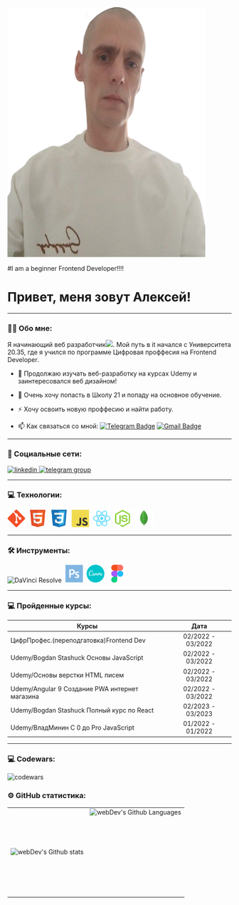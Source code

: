 [![Header](https://github.com/malankinAM/malankinAM/blob/main/assets/1800-removebg-preview.png )](https://t.me/Alaska_alex_agp)

#I am a beginner Frontend Developer!!!!


# Привет, меня зовут Алексей!

---

### :man_technologist: Обо мне:

Я начинающий веб разработчик<img src="https://media.giphy.com/media/WUlplcMpOCEmTGBtBW/giphy.gif" width="30px">. Мой путь в it начался с Университета 20.35, где я учился по программе Цифровая проффесия на Frontend Developer. 

- :telescope: Продолжаю изучать веб-разработку на курсах Udemy  и заинтересовался веб дизайном!

- :seedling: Очень хочу попасть в Школу 21 и попаду на основное обучение.

- :zap: Хочу освоить новую проффесию и найти работу.

- :mailbox: Как связаться со мной: [![Telegram Badge](https://img.shields.io/badge/-Alaska.Alex-blue?style=flat&logo=Telegram&logoColor=white)](https://t.me/Alaska_alex_agp) [![Gmail Badge](https://img.shields.io/badge/-Gmail-red?style=flat&logo=Gmail&logoColor=white)](mailto:alaska.alex.agp@gmail.com)

---

### 🤝 Социальные сети:

  <div id="badges">
    <a href="https://www.linkedin.com/in/aleksey-malankin-0b083926a/" target="_blank">
      <img src="https://cdn-icons-png.flaticon.com/512/2504/2504799.png" width="40" height="40" alt="linkedin" />
    </a>
    <a href="https://t.me/Alaska_alex_agp" target="_blank">
      <img src="https://cdn-icons-png.flaticon.com/512/2111/2111646.png" width="40" height="40" alt="telegram group" />
    </a>
  </div>

---

### 💻 Технологии:

<div>
  <img src="https://github.com/devicons/devicon/blob/master/icons/git/git-original.svg" title="git" alt="git" width="40" height="40"/>&nbsp
  <img src="https://github.com/devicons/devicon/blob/master/icons/html5/html5-original.svg" title="html5" alt="html5" width="40" height="40"/>&nbsp
  <img src="https://github.com/devicons/devicon/blob/master/icons/css3/css3-original.svg" title="css" alt="css" width="40" height="40"/>&nbsp
  <img src="https://github.com/devicons/devicon/blob/master/icons/javascript/javascript-original.svg" title="javascript" alt="javascript" width="40" height="40"/>&nbsp
  <img src="https://github.com/devicons/devicon/blob/master/icons/react/react-original.svg" title="reactjs" alt="reactjs" width="40" height="40"/>&nbsp
  <img src="https://github.com/devicons/devicon/blob/master/icons/nodejs/nodejs-original.svg" title="nodejs" alt="nodejs" width="40" height="40"/>&nbsp
  <img src="https://github.com/devicons/devicon/blob/master/icons/mongodb/mongodb-original.svg" title="mongodb" alt="mongodb" width="40" height="40"/>&nbsp
 
</div>

---

### 🛠 Инструменты:

<div>
  <img src="https://upload.wikimedia.org/wikipedia/commons/9/90/DaVinci_Resolve_17_logo.svg" title="DaVinci Resolve" alt="DaVinci Resolve" width="40" height="40"/>&nbsp;
  <img src="https://github.com/devicons/devicon/blob/master/icons/photoshop/photoshop-plain.svg" title="photoshop" alt="photoshop" width="40" height="40"/>&nbsp;
  <img src="https://github.com/devicons/devicon/blob/master/icons/canva/canva-original.svg" title="canva" alt="canva" width="40" height="40"/>&nbsp;
  <img src="https://github.com/devicons/devicon/blob/master/icons/figma/figma-original.svg" title="figma" alt="figma" width="40" height="40"/>&nbsp;
</div>

---

### 💻 Пройденные курсы:

| Курсы                                                           | Дата              |
| ----------------------------------------------------------------| :---------------: |
| ЦифрПрофес.(переподгатовка)Frontеnd Dev                         | 02/2022 - 03/2022 |
| Udemy/Bogdan Stashuck Основы JavaScript                         | 02/2022 - 03/2022 |
| Udemy/Основы верстки HTML писем                                 | 02/2022 - 03/2022 |
| Udemy/Angular 9  Создание PWA интернет магазина                 | 02/2022 - 03/2022 |
| Udemy/Bogdan Stashuck Полный курс по React                      | 02/2023 - 03/2023 |
| Udemy/ВладМинин C 0 до Pro  JavaScript                          | 01/2022 - 01/2022 |


---

### 💻 Codewars:

![codewars](https://www.codewars.com/users/Alaska.alex.agp/badges/large)

### ⚙️ GitHub статистика:

<table>
  <tr>
    <td>
      <img align="left" src="http://github-readme-streak-stats.herokuapp.com?user=FilimonovAlexey&theme=dark&background=000000" alt="webDev's Github stats" />
    </td>
    <td>
      <img height="195px" align="right" alt="webDev's Github Languages" src="https://github-readme-stats-sigma-five.vercel.app/api/top-langs/?username=FilimonovAlexey&layout=compact&theme=vision-friendly-dark" />
    </td>
  </tr>
</table>
